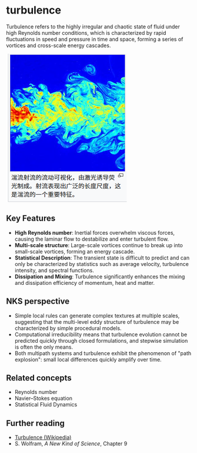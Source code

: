 # turbulence

Turbulence refers to the highly irregular and chaotic state of fluid under high Reynolds number conditions, which is characterized by rapid fluctuations in speed and pressure in time and space, forming a series of vortices and cross-scale energy cascades.

![alt text](../../images/turbulence/image.png)

## Key Features
- **High Reynolds number**: Inertial forces overwhelm viscous forces, causing the laminar flow to destabilize and enter turbulent flow.
- **Multi-scale structure**: Large-scale vortices continue to break up into small-scale vortices, forming an energy cascade.
- **Statistical Description**: The transient state is difficult to predict and can only be characterized by statistics such as average velocity, turbulence intensity, and spectral functions.
- **Dissipation and Mixing**: Turbulence significantly enhances the mixing and dissipation efficiency of momentum, heat and matter.

## NKS perspective
- Simple local rules can generate complex textures at multiple scales, suggesting that the multi-level eddy structure of turbulence may be characterized by simple procedural models.
- Computational irreducibility means that turbulence evolution cannot be predicted quickly through closed formulations, and stepwise simulation is often the only means.
- Both multipath systems and turbulence exhibit the phenomenon of "path explosion": small local differences quickly amplify over time.

## Related concepts
- Reynolds number
- Navier–Stokes equation
- Statistical Fluid Dynamics

## Further reading
- [Turbulence (Wikipedia)](https://en.wikipedia.org/wiki/Turbulence)
- S. Wolfram, *A New Kind of Science*, Chapter 9